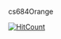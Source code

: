 cs684Orange

[![HitCount](http://hits.dwyl.io/996icu/996.ICU.svg)](https://github.com/Mjk29/cs684Orange)
